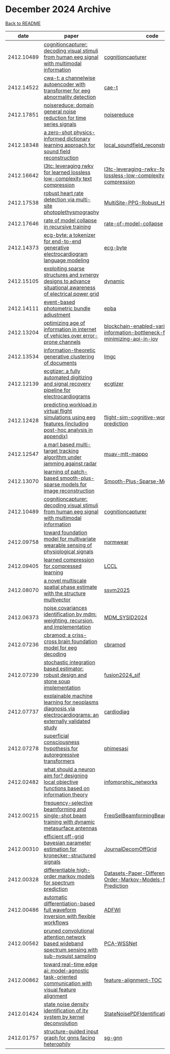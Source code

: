 # December 2024 Archive

[Back to README](../../README.md)

|date|paper|code|
|---|---|---|
|2412.10489|[cognitioncapturer: decoding visual stimuli from human eeg signal with multimodal information](https://arxiv.org/abs/2412.10489)|[cognitioncapturer](https://github.com/xiaozhangyes/cognitioncapturer)|
|2412.14522|[cwa-t: a channelwise autoencoder with transformer for eeg abnormality detection](https://arxiv.org/abs/2412.14522)|[cae-t](https://github.com/yossizhao/cae-t)|
|2412.17851|[noisereduce: domain general noise reduction for time series signals](https://arxiv.org/abs/2412.17851)|[noisereduce](https://github.com/timsainb/noisereduce)|
|2412.18348|[a zero-shot physics-informed dictionary learning approach for sound field reconstruction](https://arxiv.org/abs/2412.18348)|[local_soundfield_reconstruction](https://github.com/manvhah/local_soundfield_reconstruction)|
|2412.16642|[l3tc: leveraging rwkv for learned lossless low-complexity text compression](https://arxiv.org/abs/2412.16642)|[l3tc-leveraging-rwkv-for-learned-lossless-low-complexity-text-compression](https://github.com/alipay/l3tc-leveraging-rwkv-for-learned-lossless-low-complexity-text-compression)|
|2412.17538|[robust heart rate detection via multi-site photoplethysmography](https://arxiv.org/abs/2412.17538)|[MultiSite-PPG-Robust_HeartRate](https://github.com/eth-siplab/MultiSite-PPG-Robust_HeartRate)|
|2412.17646|[rate of model collapse in recursive training](https://arxiv.org/abs/2412.17646)|[rate-of-model-collapse](https://github.com/berserank/rate-of-model-collapse)|
|2412.14373|[ecg-byte: a tokenizer for end-to-end generative electrocardiogram language modeling](https://arxiv.org/abs/2412.14373)|[ecg-byte](https://github.com/willxxy/ecg-byte)|
|2412.15105|[exploiting sparse structures and synergy designs to advance situational awareness of electrical power grid](https://arxiv.org/abs/2412.15105)|[dynamic](https://github.com/bhooi/dynamic)|
|2412.14111|[event-based photometric bundle adjustment](https://arxiv.org/abs/2412.14111)|[epba](https://github.com/tub-rip/epba)|
|2412.13204|[optimizing age of information in internet of vehicles over error-prone channels](https://arxiv.org/abs/2412.13204)|[blockchain-enabled-variational-information-bottleneck-for-minimizing-aoi-in-iov](https://github.com/qiongwu86/blockchain-enabled-variational-information-bottleneck-for-minimizing-aoi-in-iov)|
|2412.13534|[information-theoretic generative clustering of documents](https://arxiv.org/abs/2412.13534)|[lmgc](https://github.com/kduxin/lmgc)|
|2412.12139|[ecgtizer: a fully automated digitizing and signal recovery pipeline for electrocardiograms](https://arxiv.org/abs/2412.12139)|[ecgtizer](https://github.com/ummisco/ecgtizer)|
|2412.12428|[predicting workload in virtual flight simulations using eeg features (including post-hoc analysis in appendix)](https://arxiv.org/abs/2412.12428)|[flight-sim-cognitive-workload-eeg-prediction](https://github.com/basverkennis/flight-sim-cognitive-workload-eeg-prediction)|
|2412.12547|[a marl based multi-target tracking algorithm under jamming against radar](https://arxiv.org/abs/2412.12547)|[muav-mtt-mappo](https://github.com/s1s3r4/muav-mtt-mappo)|
|2412.13070|[learning of patch-based smooth-plus-sparse models for image reconstruction](https://arxiv.org/abs/2412.13070)|[Smooth-Plus-Sparse-Model](https://github.com/StanislasDucotterd/Smooth-Plus-Sparse-Model)|
|2412.10489|[cognitioncapturer: decoding visual stimuli from human eeg signal with multimodal information](https://arxiv.org/abs/2412.10489)|[cognitioncapturer](https://github.com/xiaozhangyes/cognitioncapturer)|
|2412.09758|[toward foundation model for multivariate wearable sensing of physiological signals](https://arxiv.org/abs/2412.09758)|[normwear](https://github.com/mobile-sensing-and-ubicomp-laboratory/normwear)|
|2412.09405|[learned compression for compressed learning](https://arxiv.org/abs/2412.09405)|[LCCL](https://github.com/danjacobellis/LCCL)|
|2412.08070|[a novel multiscale spatial phase estimate with the structure multivector](https://arxiv.org/abs/2412.08070)|[ssvm2025](https://gitlab.com/briancknight/ssvm2025)|
|2412.06373|[noise covariances identification by mdm: weighting, recursion, and implementation](https://arxiv.org/abs/2412.06373)|[MDM_SYSID2024](https://github.com/IDM-UWB/MDM_SYSID2024)|
|2412.07236|[cbramod: a criss-cross brain foundation model for eeg decoding](https://arxiv.org/abs/2412.07236)|[cbramod](https://github.com/wjq-learning/cbramod)|
|2412.07239|[stochastic integration based estimator: robust design and stone soup implementation](https://arxiv.org/abs/2412.07239)|[fusion2024_sif](https://github.com/idm-uwb/fusion2024_sif)|
|2412.07737|[explainable machine learning for neoplasms diagnosis via electrocardiograms: an externally validated study](https://arxiv.org/abs/2412.07737)|[cardiodiag](https://github.com/ai4healthuol/cardiodiag)|
|2412.07278|[superficial consciousness hypothesis for autoregressive transformers](https://arxiv.org/abs/2412.07278)|[phimesasi](https://github.com/hirethehero/phimesasi)|
|2412.02482|[what should a neuron aim for? designing local objective functions based on information theory](https://arxiv.org/abs/2412.02482)|[infomorphic_networks](https://github.com/priesemann-group/infomorphic_networks)|
|2412.00215|[frequency-selective beamforming and single-shot beam training with dynamic metasurface antennas](https://arxiv.org/abs/2412.00215)|[FreqSelBeamformingBeamtrainingDMAs](https://github.com/nvdeshpa/FreqSelBeamformingBeamtrainingDMAs)|
|2412.00310|[efficient off-grid bayesian parameter estimation for kronecker-structured signals](https://arxiv.org/abs/2412.00310)|[JournalDecomOffGrid](https://github.com/YanbinHe/JournalDecomOffGrid)|
|2412.00328|[differentiable high-order markov models for spectrum prediction](https://arxiv.org/abs/2412.00328)|[Datasets-Paper-Differentiable-High-Order-Markov-Models-for-Spectrum-Prediction](https://github.com/corlay-MERCE/Datasets-Paper-Differentiable-High-Order-Markov-Models-for-Spectrum-Prediction)|
|2412.00486|[automatic differentiation-based full waveform inversion with flexible workflows](https://arxiv.org/abs/2412.00486)|[ADFWI](https://github.com/liufeng2317/ADFWI)|
|2412.00562|[pruned convolutional attention network based wideband spectrum sensing with sub-nyquist sampling](https://arxiv.org/abs/2412.00562)|[PCA-WSSNet](https://github.com/AI4CogComm/PCA-WSSNet)|
|2412.00862|[toward real-time edge ai: model-agnostic task-oriented communication with visual feature alignment](https://arxiv.org/abs/2412.00862)|[feature-alignment-TOC](https://github.com/SongjieXie/feature-alignment-TOC)|
|2412.01424|[state noise density identification of ltv system by kernel deconvolution](https://arxiv.org/abs/2412.01424)|[StateNoisePDFIdentification](https://github.com/IDM-UWB/StateNoisePDFIdentification)|
|2412.01757|[structure-guided input graph for gnns facing heterophily](https://arxiv.org/abs/2412.01757)|[sg-gnn](https://github.com/vmtenorio/sg-gnn)|

